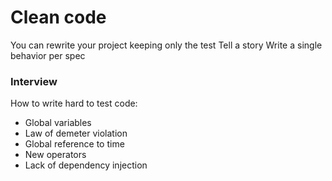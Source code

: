 # Clean code

You can rewrite your project keeping only the test
Tell a story 
Write a single behavior per spec



### Interview 

How to write hard to test code:
- Global variables
- Law of demeter violation
- Global reference to time
- New operators
- Lack of dependency injection